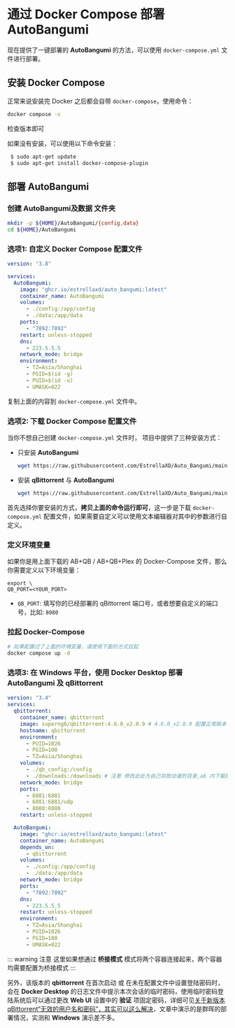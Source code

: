 # 通过 Docker Compose 部署 AutoBangumi

现在提供了一键部署的 **AutoBangumi** 的方法，可以使用 `docker-compose.yml` 文件进行部署。

## 安装 Docker Compose

正常来说安装完 Docker 之后都会自带 `docker-compose`，使用命令：

```bash
docker compose -v
```

检查版本即可

如果没有安装，可以使用以下命令安装：

```bash
 $ sudo apt-get update
 $ sudo apt-get install docker-compose-plugin
```

## 部署 **AutoBangumi**

### 创建 AutoBangumi及数据 文件夹

```bash
mkdir -p ${HOME}/AutoBangumi/{config,data}
cd ${HOME}/AutoBangumi
```

### 选项1: 自定义 Docker Compose 配置文件

```yaml
version: "3.8"

services:
  AutoBangumi:
    image: "ghcr.io/estrellaxd/auto_bangumi:latest"
    container_name: AutoBangumi
    volumes:
      - ./config:/app/config
      - ./data:/app/data
    ports:
      - "7892:7892"
    restart: unless-stopped
    dns:
      - 223.5.5.5
    network_mode: bridge
    environment:
      - TZ=Asia/Shanghai
      - PGID=$(id -g)
      - PUID=$(id -u)
      - UMASK=022
```

复制上面的内容到 `docker-compose.yml` 文件中。

### 选项2: 下载 Docker Compose 配置文件

当你不想自己创建 `docker-compose.yml` 文件时，
项目中提供了三种安装方式：

- 只安装 **AutoBangumi**
  ```bash
  wget https://raw.githubusercontent.com/EstrellaXD/Auto_Bangumi/main/docs/resource/docker-compose/AutoBangumi/docker-compose.yml
  ```
- 安装 **qBittorrent** 与 **AutoBangumi**
  ```bash
  wget https://raw.githubusercontent.com/EstrellaXD/Auto_Bangumi/main/docs/resource/docker-compose/qBittorrent+AutoBangumi/docker-compose.yml
  ```

首先选择你要安装的方式，**拷贝上面的命令运行即可**，这一步是下载 `docker-compose.yml` 配置文件，如果需要自定义可以使用文本编辑器对其中的参数进行自定义。

### 定义环境变量

如果你是用上面下载的 AB+QB / AB+QB+Plex 的 Docker-Compose 文件，那么你需要定义以下环境变量：

```shell
export \
QB_PORT=<YOUR_PORT>
```

- `QB_PORT`: 填写你的已经部署的 qBittorrent 端口号，或者想要自定义的端口号，比如: `8080`

### 拉起 Docker-Compose

```bash
# 如果配置过了上面的环境变量，请使用下面的方式拉起
docker compose up -d
```

### 选项3: 在 Windows 平台，使用 Docker Desktop 部署 AutoBangumi 及 qBittorrent

```yaml
version: "3.4"
services:
  qbittorrent:
    container_name: qbittorrent
    image: superng6/qbittorrent:4.6.0_v2.0.9 # 4.6.0_v2.0.9 配置正常版本
    hostname: qbittorrent
    environment:
      - PUID=1026
      - PGID=100
      - TZ=Asia/Shanghai
    volumes:
      - ./qb_config:/config
      - ./downloads:/downloads # 注意 修改此处为自己存放动漫的目录,ab 内下载路径填写downloads
    network_mode: bridge
    ports:
      - 6881:6881
      - 6881:6881/udp
      - 8080:8080
    restart: unless-stopped

  AutoBangumi:
    image: "ghcr.io/estrellaxd/auto_bangumi:latest"
    container_name: AutoBangumi
    depends_on:
      - qbittorrent
    volumes:
      - ./config:/app/config
      - ./data:/app/data
    network_mode: bridge
    ports:
      - "7892:7892"
    dns:
      - 223.5.5.5
    restart: unless-stopped
    environment:
      - TZ=Asia/Shanghai
      - PUID=1026
      - PGID=100
      - UMASK=022
```

::: warning 注意
这里如果想通过 **桥接模式** 模式将两个容器连接起来，两个容器均需要配置为桥接模式
:::

另外，该版本的 **qbittorrent** 在首次启动 或 在未在配置文件中设置登陆密码时，会在 **Docker Desktop** 的日志文件中提示本次会话的临时密码，使用临时密码登陆系统后可以通过更改 **Web UI** 设置中的 **验证** 项固定密码，详细可见[关于新版本qBittorrent“无效的用户名和密码”，其实可以这么解决](https://zhuanlan.zhihu.com/p/685581375)，文章中演示的是群晖的部署情况，实测和 **Windows** 演示差不多。

